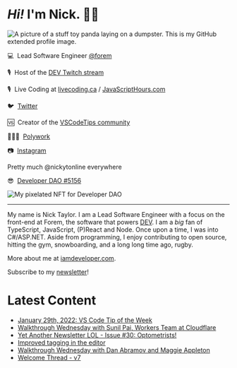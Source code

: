 # <em>Hi!</em> I'm Nick. 👋🏻

![A picture of a stuff toy panda laying on a dumpster. This is my GitHub extended profile image.](https://res.cloudinary.com/nickytonline/image/upload/w_1280,h_669,c_fill,q_auto,f_auto/w_860,c_fit,co_rgb:ffffff,g_south_west,x_30,y_280,l_text:roboto_64_bold:Not%20a%20real%20panda/w_860,c_fit,co_rgb:ffffff/social)


💻&nbsp;&nbsp;Lead Software Engineer [@forem](https://github.com/forem)

🎙&nbsp;&nbsp;Host of the [DEV Twitch stream](https://twitch.tv/thepracticaldev)

🎙️&nbsp;&nbsp;Live Coding at [livecoding.ca](https://livecoding.ca) / [JavaScriptHours.com](https://javascripthours.com)

🐦&nbsp;&nbsp;[Twitter](https://twitter.com/nickytonline)

🆚&nbsp;&nbsp;Creator of the [VSCodeTips community](https://community.vscodetips.com)

🤹🏻‍♂️&nbsp;&nbsp;[Polywork](https://timeline.iamdeveloper.com)

📷&nbsp;&nbsp;[Instagram](https://instagram.com/nickytonline)

Pretty much @nickytonline everywhere

😎&nbsp;&nbsp;[Developer DAO #5156](https://opensea.io/assets/0x25ed58c027921e14d86380ea2646e3a1b5c55a8b/5156)

![My pixelated NFT for Developer DAO](https://user-images.githubusercontent.com/833231/139519006-dc013290-1263-42dc-bf9f-beddfb8da592.png)

<hr />

My name is Nick Taylor. I am a Lead Software Engineer with a focus on the front-end at Forem, the software that powers <a href="https://dev.to">DEV</a>. I am a <em>big</em> fan of TypeScript, JavaScript, (P)React and Node. Once upon a time, I was into C#/ASP.NET. Aside from programming, I enjoy contributing to open source, hitting the gym, snowboarding, and a long long time ago, rugby.

More about me at [iamdeveloper.com](https://iamdeveloper.com).

Subscribe to my [newsletter](https://www.iamdeveloper.com/posts/i-started-a-newsletter-3g8d)!

# Latest Content
<!-- BLOG-POST-LIST:START -->
- [January 29th, 2022: VS Code Tip of the Week](https://community.vscodetips.com/nickytonline/january-29th-2022-vs-code-tip-of-the-week-5gd3)
- [Walkthrough Wednesday with Sunil Pai, Workers Team at Cloudflare](https://www.youtube.com/watch?v=zMEvgvSrPuo)
- [Yet Another Newsletter LOL - Issue #30: Optometrists!](https://www.getrevue.co/profile/nickytonline/issues/yet-another-newsletter-lol-issue-30-optometrists-989912)
- [Improved tagging in the editor](https://community.vscodetips.com/nickytonline/improved-tagging-in-the-editor-old)
- [Walkthrough Wednesday with Dan Abramov and Maggie Appleton](https://www.youtube.com/watch?v=7cE58BwegPY)
- [Welcome Thread - v7](https://community.vscodetips.com/nickytonline/welcome-thread-v7-4jhb)
<!-- BLOG-POST-LIST:END -->
